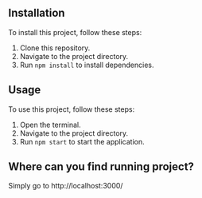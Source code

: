 ## Installation
To install this project, follow these steps:
1. Clone this repository.
2. Navigate to the project directory.
3. Run `npm install` to install dependencies.

## Usage
To use this project, follow these steps:
1. Open the terminal.
2. Navigate to the project directory.
3. Run `npm start` to start the application.


## Where can you find running project?
Simply go to http://localhost:3000/